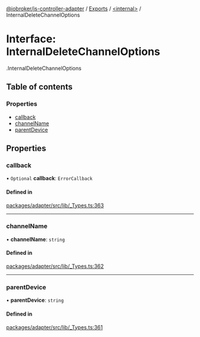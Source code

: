 [@iobroker/js-controller-adapter](../README.md) / [Exports](../modules.md) / [<internal\>](../modules/internal_.md) / InternalDeleteChannelOptions

# Interface: InternalDeleteChannelOptions

[<internal>](../modules/internal_.md).InternalDeleteChannelOptions

## Table of contents

### Properties

- [callback](internal_.InternalDeleteChannelOptions.md#callback)
- [channelName](internal_.InternalDeleteChannelOptions.md#channelname)
- [parentDevice](internal_.InternalDeleteChannelOptions.md#parentdevice)

## Properties

### callback

• `Optional` **callback**: `ErrorCallback`

#### Defined in

[packages/adapter/src/lib/_Types.ts:363](https://github.com/ioBroker/ioBroker.js-controller/blob/0021bff7/packages/adapter/src/lib/_Types.ts#L363)

___

### channelName

• **channelName**: `string`

#### Defined in

[packages/adapter/src/lib/_Types.ts:362](https://github.com/ioBroker/ioBroker.js-controller/blob/0021bff7/packages/adapter/src/lib/_Types.ts#L362)

___

### parentDevice

• **parentDevice**: `string`

#### Defined in

[packages/adapter/src/lib/_Types.ts:361](https://github.com/ioBroker/ioBroker.js-controller/blob/0021bff7/packages/adapter/src/lib/_Types.ts#L361)
